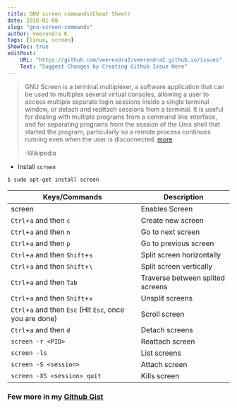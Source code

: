 ```yaml
---
title: GNU screen commands(Cheat Sheet)
date: 2018-01-08
slug: "gnu-screen-commands"
author: Veerendra K
tags: [linux, screen]
ShowToc: true
editPost:
    URL: "https://github.com/veerendra2/veerendra2.github.io/issues"
    Text: "Suggest Changes by Creating Github Issue Here"
---
```



>GNU Screen is a terminal multiplexer, a software application that can be used to multiplex several virtual consoles, allowing a user to access multiple separate login sessions inside a single terminal window, or detach and reattach sessions from a terminal. It is useful for dealing with multiple programs from a command line interface, and for separating programs from the session of the Unix shell that started the program, particularly so a remote process continues running even when the user is disconnected. [more](https://en.wikipedia.org/wiki/GNU_Screen)
>
>-Wikipedia

* Install `screen`

```bash
$ sudo apt-get install screen
```



| Keys/Commands                                            | Description                      |
| -------------------------------------------------------- | -------------------------------- |
| screen                                                   | Enables Screen                   |
| `Ctrl`+`a` and then `c`                                  | Create new screen                |
| `Ctrl`+`a` and then `n`                                  | Go to next screen                |
| `Ctrl`+`a` and then `p`                                  | Go to previous screen            |
| `Ctrl`+`a` and then `Shift`+`s`                          | Split screen horizontally        |
| `Ctrl`+`a` and then `Shift`+`\`                          | Split screen vertically          |
| `Ctrl`+`a` and then `Tab`                                | Traverse between splited screens |
| `Ctrl`+`a` and then `Shift`+`x`                          | Unsplit screens                  |
| `Ctrl`+`a` and then `Esc` (Hit `Esc`, once you are done) | Scroll screen                    |
| `Ctrl`+`a` and then `d`                                  | Detach screens                   |
| `screen -r <PID>`                                        | Reattach screen                  |
| `screen -ls`                                             | List screens                     |
| `screen -S <session>`                                    | Attach screen                    |
| `screen -XS <session> quit`                              | Kills screen                     |


### Few more in my [Github Gist](https://gist.github.com/veerendra2/2d250c007b49fa213787a465fa1862a6)
<script src="https://gist.github.com/veerendra2/2d250c007b49fa213787a465fa1862a6.js"></script>

